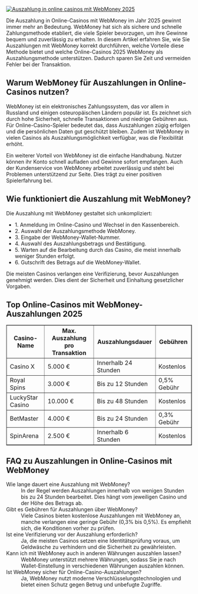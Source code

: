 [![Auszahlung in online casinos mit WebMoney 2025](https://123-caf.pages.dev/gitsignup.png)](https://vrmoo.ru/Bt82HjjY)

<p>Die Auszahlung in Online-Casinos mit WebMoney im Jahr 2025 gewinnt immer mehr an Bedeutung. WebMoney hat sich als sichere und schnelle Zahlungsmethode etabliert, die viele Spieler bevorzugen, um ihre Gewinne bequem und zuverlässig zu erhalten. In diesem Artikel erfahren Sie, wie Sie Auszahlungen mit WebMoney korrekt durchführen, welche Vorteile diese Methode bietet und welche Online-Casinos 2025 WebMoney als Auszahlungsmethode unterstützen. Dadurch sparen Sie Zeit und vermeiden Fehler bei der Transaktion.</p>  <h2>Warum WebMoney für Auszahlungen in Online-Casinos nutzen?</h2> <p>WebMoney ist ein elektronisches Zahlungssystem, das vor allem in Russland und einigen osteuropäischen Ländern populär ist. Es zeichnet sich durch hohe Sicherheit, schnelle Transaktionen und niedrige Gebühren aus. Für Online-Casino-Spieler bedeutet das, dass Auszahlungen zügig erfolgen und die persönlichen Daten gut geschützt bleiben. Zudem ist WebMoney in vielen Casinos als Auszahlungsmöglichkeit verfügbar, was die Flexibilität erhöht.</p> <p>Ein weiterer Vorteil von WebMoney ist die einfache Handhabung. Nutzer können ihr Konto schnell aufladen und Gewinne sofort empfangen. Auch der Kundenservice von WebMoney arbeitet zuverlässig und steht bei Problemen unterstützend zur Seite. Dies trägt zu einer positiven Spielerfahrung bei.</p>  <h2>Wie funktioniert die Auszahlung mit WebMoney?</h2> <p>Die Auszahlung mit WebMoney gestaltet sich unkompliziert:</p> <ul>   <li>1. Anmeldung im Online-Casino und Wechsel in den Kassenbereich.</li>   <li>2. Auswahl der Auszahlungsmethode WebMoney.</li>   <li>3. Eingabe der WebMoney-Wallet-Nummer.</li>   <li>4. Auswahl des Auszahlungsbetrags und Bestätigung.</li>   <li>5. Warten auf die Bearbeitung durch das Casino, die meist innerhalb weniger Stunden erfolgt.</li>   <li>6. Gutschrift des Betrags auf die WebMoney-Wallet.</li> </ul> <p>Die meisten Casinos verlangen eine Verifizierung, bevor Auszahlungen genehmigt werden. Dies dient der Sicherheit und Einhaltung gesetzlicher Vorgaben.</p>  <h2>Top Online-Casinos mit WebMoney-Auszahlungen 2025</h2> <table border="1" cellpadding="5" cellspacing="0">   <thead>     <tr>       <th>Casino-Name</th>       <th>Max. Auszahlung pro Transaktion</th>       <th>Auszahlungsdauer</th>       <th>Gebühren</th>     </tr>   </thead>   <tbody>     <tr>       <td>Casino X</td>       <td>5.000 €</td>       <td>Innerhalb 24 Stunden</td>       <td>Kostenlos</td>     </tr>     <tr>       <td>Royal Spins</td>       <td>3.000 €</td>       <td>Bis zu 12 Stunden</td>       <td>0,5% Gebühr</td>     </tr>     <tr>       <td>LuckyStar Casino</td>       <td>10.000 €</td>       <td>Bis zu 48 Stunden</td>       <td>Kostenlos</td>     </tr>     <tr>       <td>BetMaster</td>       <td>4.000 €</td>       <td>Bis zu 24 Stunden</td>       <td>0,3% Gebühr</td>     </tr>     <tr>       <td>SpinArena</td>       <td>2.500 €</td>       <td>Innerhalb 6 Stunden</td>       <td>Kostenlos</td>     </tr>   </tbody> </table>  <h2>FAQ zu Auszahlungen in Online-Casinos mit WebMoney</h2> <dl>   <dt>Wie lange dauert eine Auszahlung mit WebMoney?</dt>   <dd>In der Regel werden Auszahlungen innerhalb von wenigen Stunden bis zu 24 Stunden bearbeitet. Dies hängt vom jeweiligen Casino und der Höhe des Betrags ab.</dd>    <dt>Gibt es Gebühren für Auszahlungen über WebMoney?</dt>   <dd>Viele Casinos bieten kostenlose Auszahlungen mit WebMoney an, manche verlangen eine geringe Gebühr (0,3% bis 0,5%). Es empfiehlt sich, die Konditionen vorher zu prüfen.</dd>    <dt>Ist eine Verifizierung vor der Auszahlung erforderlich?</dt>   <dd>Ja, die meisten Casinos setzen eine Identitätsprüfung voraus, um Geldwäsche zu verhindern und die Sicherheit zu gewährleisten.</dd>    <dt>Kann ich mit WebMoney auch in anderen Währungen auszahlen lassen?</dt>   <dd>WebMoney unterstützt mehrere Währungen, sodass Sie je nach Wallet-Einstellung in verschiedenen Währungen auszahlen können.</dd>    <dt>Ist WebMoney sicher für Online-Casino-Auszahlungen?</dt>   <dd>Ja, WebMoney nutzt moderne Verschlüsselungstechnologien und bietet einen Schutz gegen Betrug und unbefugte Zugriffe.</dd> </dl>